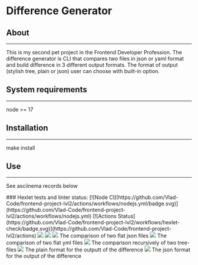<h1>Difference Generator</h1>
<h2>About</h2>
<hr>
<p>This is my second pet project in the Frontend Developer Profession. The difference generator is CLI that compares two files in json or yaml format and build difference in 3 different output formats. The format of output (stylish tree, plain or json) user can choose with built-in option.</p>
<h2>System requirements</h2>
<hr>
<p>node >= 17</p>
<h2>Installation</h2>
<hr>
<p>make install</p>
<h2>Use</h2>
<hr>
<p>See asciinema records below</p>
### Hexlet tests and linter status:
[![Node CI](https://github.com/Vlad-Code/frontend-project-lvl2/actions/workflows/nodejs.yml/badge.svg)](https://github.com/Vlad-Code/frontend-project-lvl2/actions/workflows/nodejs.yml)
[![Actions Status](https://github.com/Vlad-Code/frontend-project-lvl2/workflows/hexlet-check/badge.svg)](https://github.com/Vlad-Code/frontend-project-lvl2/actions)
<a href="https://codeclimate.com/github/Vlad-Code/frontend-project-lvl2/maintainability"><img src="https://api.codeclimate.com/v1/badges/a010fc98f0b8b4f282d9/maintainability" /></a>
<a href="https://codeclimate.com/github/Vlad-Code/frontend-project-lvl2/test_coverage"><img src="https://api.codeclimate.com/v1/badges/a010fc98f0b8b4f282d9/test_coverage" /></a>
<a href="https://asciinema.org/a/511753" target="_blank"><img src="https://asciinema.org/a/511753.svg" /></a>
The comparison of two flat json files
<a href="https://asciinema.org/a/512152" target="_blank"><img src="https://asciinema.org/a/512152.svg" /></a>
The comparison of two flat yml files
<a href="https://asciinema.org/a/512995" target="_blank"><img src="https://asciinema.org/a/512995.svg" /></a>
The comparison recursively of two tree-files
<a href="https://asciinema.org/a/513328" target="_blank"><img src="https://asciinema.org/a/513328.svg" /></a>
The plain format for the outputt of the difference
<a href="https://asciinema.org/a/513344" target="_blank"><img src="https://asciinema.org/a/513344.svg" /></a>
The json format for the output of the difference